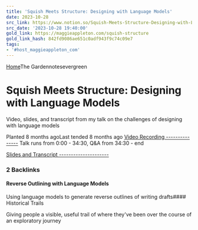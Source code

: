 ```yaml
---
title: 'Squish Meets Structure: Designing with Language Models'
date: 2023-10-28
src_link: https://www.notion.so/Squish-Meets-Structure-Designing-with-Language-Models-f7daa0ebb91446cdad862505898529f9
src_date: '2023-10-28 19:40:00'
gold_link: https://maggieappleton.com/squish-structure
gold_link_hash: 842fd9086ae651c0adf943f9c74c09e7
tags:
- '#host_maggieappleton_com'
---
```


[Home](/)The Gardennotesevergreen

Squish Meets Structure: Designing with Language Models
======================================================

Video, slides, and transcript from my talk on the challenges of designing with language models

Planted 8 months agoLast tended 8 months ago
[Video Recording
---------------](#video-recording)
Talk runs from 0:00 - 34:30, Q&A from 34:30 - end


[Slides and Transcript
---------------------](#slides-and-transcript)
### 2 Backlinks

#### Reverse Outlining with Language Models

Using language models to generate reverse outlines of writing drafts#### Historical Trails

Giving people a visible, useful trail of where they've been over the course of an exploratory journey